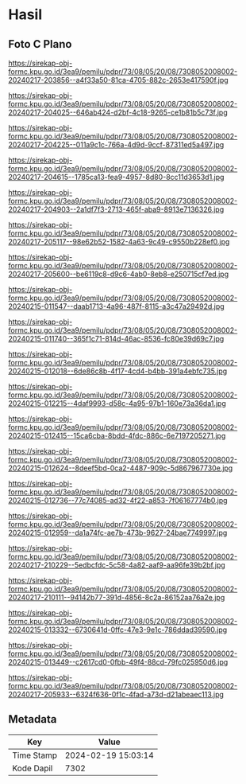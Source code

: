 # Hasil

## Foto C Plano

https://sirekap-obj-formc.kpu.go.id/3ea9/pemilu/pdpr/73/08/05/20/08/7308052008002-20240217-203856--a4f33a50-81ca-4705-882c-2653e417590f.jpg

https://sirekap-obj-formc.kpu.go.id/3ea9/pemilu/pdpr/73/08/05/20/08/7308052008002-20240217-204025--646ab424-d2bf-4c18-9265-ce1b81b5c73f.jpg

https://sirekap-obj-formc.kpu.go.id/3ea9/pemilu/pdpr/73/08/05/20/08/7308052008002-20240217-204225--011a9c1c-766a-4d9d-9ccf-87311ed5a497.jpg

https://sirekap-obj-formc.kpu.go.id/3ea9/pemilu/pdpr/73/08/05/20/08/7308052008002-20240217-204615--1785ca13-fea9-4957-8d80-8cc11d3653d1.jpg

https://sirekap-obj-formc.kpu.go.id/3ea9/pemilu/pdpr/73/08/05/20/08/7308052008002-20240217-204903--2a1df7f3-2713-465f-aba9-8913e7136326.jpg

https://sirekap-obj-formc.kpu.go.id/3ea9/pemilu/pdpr/73/08/05/20/08/7308052008002-20240217-205117--98e62b52-1582-4a63-9c49-c9550b228ef0.jpg

https://sirekap-obj-formc.kpu.go.id/3ea9/pemilu/pdpr/73/08/05/20/08/7308052008002-20240217-205600--be6119c8-d9c6-4ab0-8eb8-e250715cf7ed.jpg

https://sirekap-obj-formc.kpu.go.id/3ea9/pemilu/pdpr/73/08/05/20/08/7308052008002-20240215-011547--daab1713-4a96-487f-8115-a3c47a29492d.jpg

https://sirekap-obj-formc.kpu.go.id/3ea9/pemilu/pdpr/73/08/05/20/08/7308052008002-20240215-011740--365f1c71-814d-46ac-8536-fc80e39d69c7.jpg

https://sirekap-obj-formc.kpu.go.id/3ea9/pemilu/pdpr/73/08/05/20/08/7308052008002-20240215-012018--6de86c8b-4f17-4cd4-b4bb-391a4ebfc735.jpg

https://sirekap-obj-formc.kpu.go.id/3ea9/pemilu/pdpr/73/08/05/20/08/7308052008002-20240215-012215--4daf9993-d58c-4a95-97b1-160e73a36da1.jpg

https://sirekap-obj-formc.kpu.go.id/3ea9/pemilu/pdpr/73/08/05/20/08/7308052008002-20240215-012415--15ca6cba-8bdd-4fdc-886c-6e7197205271.jpg

https://sirekap-obj-formc.kpu.go.id/3ea9/pemilu/pdpr/73/08/05/20/08/7308052008002-20240215-012624--8deef5bd-0ca2-4487-909c-5d867967730e.jpg

https://sirekap-obj-formc.kpu.go.id/3ea9/pemilu/pdpr/73/08/05/20/08/7308052008002-20240215-012736--77c74085-ad32-4f22-a853-7f06167774b0.jpg

https://sirekap-obj-formc.kpu.go.id/3ea9/pemilu/pdpr/73/08/05/20/08/7308052008002-20240215-012959--da1a74fc-ae7b-473b-9627-24bae7749997.jpg

https://sirekap-obj-formc.kpu.go.id/3ea9/pemilu/pdpr/73/08/05/20/08/7308052008002-20240217-210229--5edbcfdc-5c58-4a82-aaf9-aa96fe39b2bf.jpg

https://sirekap-obj-formc.kpu.go.id/3ea9/pemilu/pdpr/73/08/05/20/08/7308052008002-20240217-210111--94142b77-391d-4856-8c2a-86152aa76a2e.jpg

https://sirekap-obj-formc.kpu.go.id/3ea9/pemilu/pdpr/73/08/05/20/08/7308052008002-20240215-013332--6730641d-0ffc-47e3-9e1c-786ddad39590.jpg

https://sirekap-obj-formc.kpu.go.id/3ea9/pemilu/pdpr/73/08/05/20/08/7308052008002-20240215-013449--c2617cd0-0fbb-49f4-88cd-79fc025950d6.jpg

https://sirekap-obj-formc.kpu.go.id/3ea9/pemilu/pdpr/73/08/05/20/08/7308052008002-20240217-205933--6324f636-0f1c-4fad-a73d-d21abeaec113.jpg


## Metadata

| Key        | Value               |
| ---------- | ------------------- |
| Time Stamp | 2024-02-19 15:03:14 |
| Kode Dapil | 7302                |



